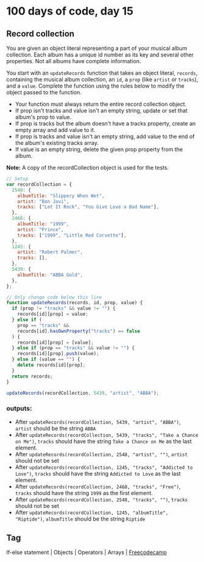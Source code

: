 # 100 days of code, day 15

## Record collection

You are given an object literal representing a part of your musical album collection. Each album has a unique id number as its key and several other properties. Not all albums have complete information.

You start with an `updateRecords` function that takes an object literal, `records`, containing the musical album collection, an `id`, a `prop` (like `artist` or `tracks`), and a `value`. Complete the function using the rules below to modify the object passed to the function.

- Your function must always return the entire record collection object.
- If prop isn't tracks and value isn't an empty string, update or set that album's prop to value.
- If prop is tracks but the album doesn't have a tracks property, create an empty array and add value to it.
- If prop is tracks and value isn't an empty string, add value to the end of the album's existing tracks array.
- If value is an empty string, delete the given prop property from the album.

**Note:** A copy of the recordCollection object is used for the tests.

```javascript
// Setup
var recordCollection = {
  2548: {
    albumTitle: "Slippery When Wet",
    artist: "Bon Jovi",
    tracks: ["Let It Rock", "You Give Love a Bad Name"],
  },
  2468: {
    albumTitle: "1999",
    artist: "Prince",
    tracks: ["1999", "Little Red Corvette"],
  },
  1245: {
    artist: "Robert Palmer",
    tracks: [],
  },
  5439: {
    albumTitle: "ABBA Gold",
  },
};

// Only change code below this line
function updateRecords(records, id, prop, value) {
  if (prop != "tracks" && value != "") {
    records[id][prop] = value;
  } else if (
    prop == "tracks" &&
    records[id].hasOwnProperty("tracks") == false
  ) {
    records[id][prop] = [value];
  } else if (prop == "tracks" && value != "") {
    records[id][prop].push(value);
  } else if (value == "") {
    delete records[id][prop];
  }
  return records;
}

updateRecords(recordCollection, 5439, "artist", "ABBA");
```

### outputs:

- After `updateRecords(recordCollection, 5439, "artist", "ABBA")`, `artist` should be the string `ABBA`
- After `updateRecords(recordCollection, 5439, "tracks", "Take a Chance on Me")`, `tracks` should have the string `Take a Chance on Me` as the last element.
- After `updateRecords(recordCollection, 2548, "artist", "")`, `artist` should not be set
- After `updateRecords(recordCollection, 1245, "tracks", "Addicted to Love")`, `tracks` should have the string `Addicted to Love` as the last element.
- After `updateRecords(recordCollection, 2468, "tracks", "Free")`, `tracks` should have the string `1999` as the first element.
- After `updateRecords(recordCollection, 2548, "tracks", "")`, `tracks` should not be set
- After `updateRecords(recordCollection, 1245, "albumTitle", "Riptide")`, `albumTitle` should be the string `Riptide`

## Tag

If-else statement | Objects | Operators | Arrays | [Freecodecamp](https://freecodecamp.com)
